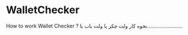 # WalletChecker
How to work Wallet Checker ? نحوه کار ولت چکر یا ولت یاب یا........................

